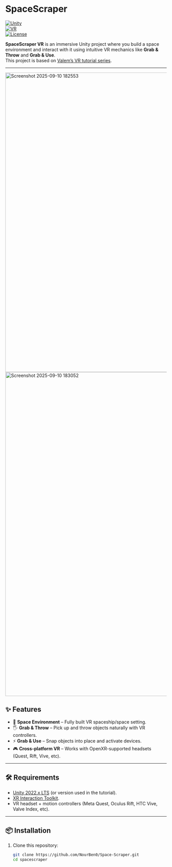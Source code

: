 # SpaceScraper 

[![Unity](https://img.shields.io/badge/Engine-Unity-blue.svg)](https://unity.com/)  
[![VR](https://img.shields.io/badge/Platform-VR-green.svg)]()  
[![License](https://img.shields.io/badge/License-MIT-yellow.svg)](LICENSE)

**SpaceScraper VR** is an immersive Unity project where you build a space environment and interact with it using intuitive VR mechanics like **Grab & Throw** and **Grab & Use**.  
This project is based on [Valem’s VR tutorial series](https://www.youtube.com/watch?v=YBQ_ps6e71k&t=4336s).

---
<img width="1919" height="932" alt="Screenshot 2025-09-10 182553" src="https://github.com/user-attachments/assets/91089845-7e9b-46d6-8fb2-185059412249" />

<img width="1917" height="1008" alt="Screenshot 2025-09-10 183052" src="https://github.com/user-attachments/assets/97f9c43b-927a-4c08-b5dc-7936379642a5" />

## ✨ Features

- 🌌 **Space Environment** – Fully built VR spaceship/space setting.  
- 🖐️ **Grab & Throw** – Pick up and throw objects naturally with VR controllers.  
- ⚡ **Grab & Use** – Snap objects into place and activate devices.  
- 🎮 **Cross-platform VR** – Works with OpenXR-supported headsets (Quest, Rift, Vive, etc).  

---

## 🛠️ Requirements

- [Unity 2022.x LTS](https://unity.com/releases/editor/qa/lts-releases) (or version used in the tutorial).  
- [XR Interaction Toolkit](https://docs.unity3d.com/Packages/com.unity.xr.interaction.toolkit@latest).  
- VR headset + motion controllers (Meta Quest, Oculus Rift, HTC Vive, Valve Index, etc).  

---

## 📦 Installation

1. Clone this repository:
   ```bash
   git clone https://github.com/NourBen0/Space-Scraper.git
   cd spacescraper
